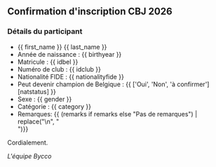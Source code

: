 ## Confirmation d'inscription CBJ 2026

### Détails du participant

- {{ first_name }} {{ last_name }}
- Année de naissance : {{ birthyear }}
- Matricule : {{ idbel }}
- Numéro de club : {{ idclub }}
- Nationalité FIDE : {{ nationalityfide }}
- Peut devenir champion de Belgique : {{ ['Oui', 'Non', 'à confirmer'][natstatus] }}
- Sexe : {{ gender }}
- Catégorie : {{ category }}
- Remarques: {{ (remarks if remarks else "Pas de remarques") | replace("\n", "<br>")}}


Cordialement.

_L'équipe Bycco_

